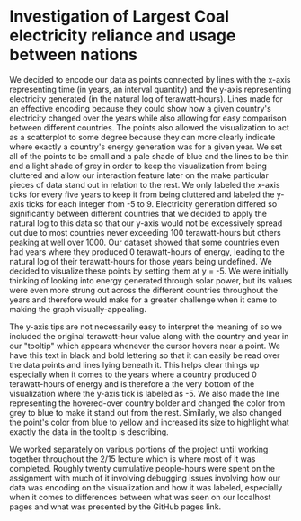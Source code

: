 # Investigation of Largest Coal electricity reliance and usage between nations
  We decided to encode our data as points connected by lines with the x-axis representing time (in years, an interval quantity) and the y-axis representing electricity generated (in the natural log of terawatt-hours). Lines made for an effective encoding because they could show how a given country's electricity changed over the years while also allowing for easy comparison between different countries. The points also allowed the visualization to act as a scatterplot to some degree because they can more clearly indicate where exactly a country's energy generation was for a given year. We set all of the points to be small and a pale shade of blue and the lines to be thin and a light shade of grey in order to keep the visualization from being cluttered and allow our interaction feature later on the make particular pieces of data stand out in relation to the rest. We only labeled the x-axis ticks for every five years to keep it from being cluttered and labeled the y-axis ticks for each integer from -5 to 9. Electricity generation differed so significantly between different countries that we decided to apply the natural log to this data so that our y-axis would not be excessively spread out due to most countries never exceeding 100 terawatt-hours but others peaking at well over 1000. Our dataset showed that some countries even had years where they produced 0 terawatt-hours of energy, leading to the natural log of their terawatt-hours for those years being undefined. We decided to visualize these points by setting them at y = -5. We were initially thinking of looking into energy generated through solar power, but its values were even more strung out across the different countries throughout the years and therefore would make for a greater challenge when it came to making the graph visually-appealing.
  
  The y-axis tips are not necessarily easy to interpret the meaning of so we included the original terawatt-hour value along with the country and year in our "tooltip" which appears whenever the cursor hovers near a point. We have this text in black and bold lettering so that it can easily be read over the data points and lines lying beneath it. This helps clear things up especially when it comes to the years where a country produced 0 terawatt-hours of energy and is therefore a the very bottom of the visualization where the y-axis tick is labeled as -5. We also made the line representing the hovered-over country bolder and changed the color from grey to blue to make it stand out from the rest. Similarly, we also changed the point's color from blue to yellow and increased its size to highlight what exactly the data in the tooltip is describing.
  
  We worked separately on various portions of the project until working together throughout the 2/15 lecture which is where most of it was completed. Roughly twenty cumulative people-hours were spent on the assignment with much of it involving debugging issues involving how our data was encoding on the visualization and how it was labeled, especially when it comes to differences between what was seen on our localhost pages and what was presented by the GitHub pages link.
